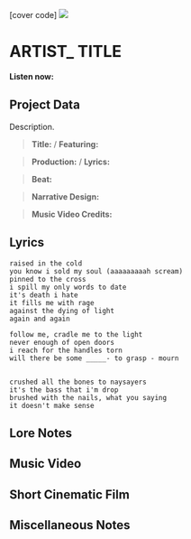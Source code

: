 [cover code] ![](57175019_319474918741616_8502199518755923887_n.jpg)

# ARTIST_ TITLE

**Listen now:** 

## Project Data

Description.

> **Title:**  / **Featuring:** 

> **Production:**  / **Lyrics:** 

> **Beat:**

> **Narrative Design:**

> **Music Video Credits:**


## Lyrics

```
raised in the cold 
you know i sold my soul (aaaaaaaaah scream)
pinned to the cross 
i spill my only words to date
it's death i hate
it fills me with rage
against the dying of light
again and again

follow me, cradle me to the light
never enough of open doors
i reach for the handles torn
will there be some _____- to grasp - mourn


crushed all the bones to naysayers 
it's the bass that i'm drop
brushed with the nails, what you saying
it doesn't make sense

```

## Lore Notes

## Music Video

## Short Cinematic Film

## Miscellaneous Notes
